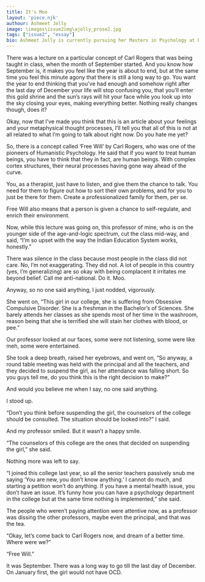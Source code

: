 ```yaml
---
title: It's Moo
layout: 'piece.njk'
authour: Ashmeet Jolly
image: \images\issue2img\ajolly_prose2.jpg
tags: ["issue2", "essay"]
bio: Ashmeet Jolly is currently pursuing her Masters in Psychology at Punjab University, and is in her first year. She passionately delves into absurdist and existentialist humour and at the same time strives to find the meaning of her existence, failing every now and then. She is also a Bob Ross fan and is quite sad that she will never be able to meet him.
---
```

There was a lecture on a particular concept of Carl Rogers that was being taught in class, when the month of September started. And you know how September is, it makes you feel like the year is about to end, but at the same time you feel this minute agony that there is still a long way to go. You want the year to end thinking that you’ve had enough and somehow right after the last day of December your life will stop confusing you, that you’ll enter this gold shrine and the sun’s rays will hit your face while you look up into the sky closing your eyes, making everything better. Nothing really changes though, does it?

Okay, now that I’ve made you think that this is an article about your feelings and your metaphysical thought processes, I’ll tell you that all of this is not at all related to what I’m going to talk about right now. Do you hate me yet?

So, there is a concept called ‘Free Will’ by Carl Rogers, who was one of the pioneers of Humanistic Psychology. He said that if you want to treat human beings, you have to think that they in fact, are human beings. With complex cortex structures, their neural processes having gone way ahead of the curve.

You, as a therapist, just have to listen, and give them the chance to talk. You need for them to figure out how to sort their own problems, and for you to just be there for them. Create a professionalized family for them, per se.

Free Will also means that a person is given a chance to self-regulate, and enrich their environment.

Now, while this lecture was going on, this professor of mine, who is on the younger side of the age-and-logic spectrum, cut the class mid-way, and said, “I’m so upset with the way the Indian Education System works, honestly.”

There was silence in the class because most people in the class did not care. No, I’m not exaggerating. They did not. A lot of people in this country (yes, I’m generalizing) are so okay with being complacent it irritates me beyond belief. Call me anti-national. Do it. Moo.

Anyway, so no one said anything, I just nodded, vigorously.

She went on, “This girl in our college, she is suffering from Obsessive Compulsive Disorder. She is a freshman in the Bachelor’s of Sciences. She barely attends her classes as she spends most of her time in the washroom, reason being that she is terrified she will stain her clothes with blood, or pee.”

Our professor looked at our faces, some were not listening, some were like meh, some were entertained.

She took a deep breath, raised her eyebrows, and went on, “So anyway, a round table meeting was held with the principal and all the teachers, and they decided to suspend the girl, as her attendance was falling short. So you guys tell me, do you think this is the right decision to make?”

And would you believe me when I say, no one said anything.

I stood up.

“Don’t you think before suspending the girl, the counselors of the college should be consulted. The situation should be looked into?” I said.

And my professor smiled. But it wasn’t a happy smile.

“The counselors of this college are the ones that decided on suspending the girl,” she said.

Nothing more was left to say.

“I joined this college last year, so all the senior teachers passively snub me saying ‘You are new, you don’t know anything.’ I cannot do much, and starting a petition won’t do anything. If you have a mental health issue, you don’t have an issue. It’s funny how you can have a psychology department in the college but at the same time nothing is implemented,” she said.

The people who weren’t paying attention were attentive now, as a professor was dissing the other professors, maybe even the principal, and that was the tea.

“Okay, let’s come back to Carl Rogers now, and dream of a better time. Where were we?”

“Free Will.”

It was September. There was a long way to go till the last day of December. On January first, the girl would not have OCD.